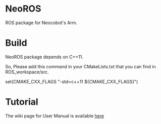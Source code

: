 # NeoROS
ROS package for Neocobot's Arm.

# Build
NeoROS package depends on C++11.

So, Please add this command in your CMakeLists.txt that you can find in ROS_workspace/src.

set(CMAKE_CXX_FLAGS "-std=c++11 ${CMAKE_CXX_FLAGS}")

# Tutorial

The wiki page for User Manual is available [here](https://github.com/neocobot-nac/NeoROS/wiki/User-Manual)
